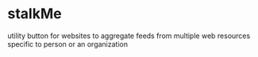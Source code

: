 stalkMe
=======

utility button for websites to aggregate feeds from multiple web resources specific to person or an organization
